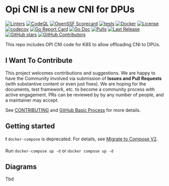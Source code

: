 # Opi CNI is a new CNI for DPUs

[![Linters](https://github.com/opiproject/opi-cni/actions/workflows/linters.yml/badge.svg)](https://github.com/opiproject/opi-cni/actions/workflows/linters.yml)
[![CodeQL](https://github.com/opiproject/opi-cni/actions/workflows/codeql.yml/badge.svg)](https://github.com/opiproject/opi-cni/actions/workflows/codeql.yml)
[![OpenSSF Scorecard](https://api.securityscorecards.dev/projects/github.com/opiproject/opi-cni/badge)](https://securityscorecards.dev/viewer/?platform=github.com&org=opiproject&repo=opi-cni)
[![tests](https://github.com/opiproject/opi-cni/actions/workflows/go.yml/badge.svg)](https://github.com/opiproject/opi-cni/actions/workflows/go.yml)
[![Docker](https://github.com/opiproject/opi-cni/actions/workflows/docker-publish.yml/badge.svg)](https://github.com/opiproject/opi-cni/actions/workflows/docker-publish.yml)
[![License](https://img.shields.io/github/license/opiproject/opi-cni?style=flat-square&color=blue&label=License)](https://github.com/opiproject/opi-cni/blob/master/LICENSE)
[![codecov](https://codecov.io/gh/opiproject/opi-cni/branch/main/graph/badge.svg)](https://codecov.io/gh/opiproject/opi-cni)
[![Go Report Card](https://goreportcard.com/badge/github.com/opiproject/opi-cni)](https://goreportcard.com/report/github.com/opiproject/opi-cni)
[![Go Doc](https://img.shields.io/badge/godoc-reference-blue.svg)](http://godoc.org/github.com/opiproject/opi-cni)
[![Pulls](https://img.shields.io/docker/pulls/opiproject/opi-cni.svg?logo=docker&style=flat&label=Pulls)](https://hub.docker.com/r/opiproject/opi-cni)
[![Last Release](https://img.shields.io/github/v/release/opiproject/opi-cni?label=Latest&style=flat-square&logo=go)](https://github.com/opiproject/opi-cni/releases)
[![GitHub stars](https://img.shields.io/github/stars/opiproject/opi-cni.svg?style=flat-square&label=github%20stars)](https://github.com/opiproject/opi-cni)
[![GitHub Contributors](https://img.shields.io/github/contributors/opiproject/opi-cni.svg?style=flat-square)](https://github.com/opiproject/opi-cni/graphs/contributors)

This repo includes OPI CNI code for K8S to allow offloading CNI to DPUs.

## I Want To Contribute

This project welcomes contributions and suggestions.  We are happy to have the Community involved via submission of **Issues and Pull Requests** (with substantive content or even just fixes). We are hoping for the documents, test framework, etc. to become a community process with active engagement.  PRs can be reviewed by by any number of people, and a maintainer may accept.

See [CONTRIBUTING](https://github.com/opiproject/opi/blob/main/CONTRIBUTING.md) and [GitHub Basic Process](https://github.com/opiproject/opi/blob/main/doc-github-rules.md) for more details.

## Getting started

:exclamation: `docker-compose` is deprecated. For details, see [Migrate to Compose V2](https://docs.docker.com/compose/migrate/).

Run `docker-compose up -d` or `docker compose up -d`

## Diagrams

Tbd
